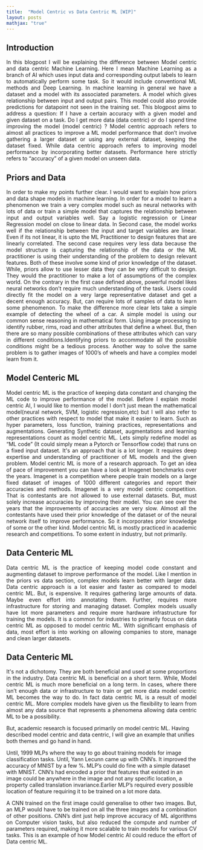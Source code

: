```yaml
---
title:  "Model Centric vs Data Centric ML [WIP]"
layout: posts
mathjax: "true"
---
```


## Introduction 
<p style="text-align:justify">
In this blogpost I will be explaining the difference between Model centric and data centric Machine Learning. 
Here I mean Machine Learning as a branch of AI which uses input data and corresponding output labels to learn to automatically perform some task. 
So it would include conventional ML methods and Deep Learning. In machine learning in general we have a dataset and a model with its associated parameters. 
A model which gives relationship between input and output pairs. This model could also provide predictions for datapoint not seen in the training set. 
This blogpost aims to address a question: If I have a certain accuracy with a given model and given dataset on a task. Do I get more data (data centric) or do I spend time improving the model (model centric) ? 
Model centric approach refers to almost all practices to improve a ML model performance that don’t involve gathering a larger dataset or using any external dataset, keeping the dataset fixed. 
While data centric approach refers to improving model performance by incorporating better datasets. Performance here strictly refers to “accuracy” of a given model on unseen data.</p>

## Priors and Data
<p style="text-align:justify">
In order to make my points further clear. I would want to explain how priors and data shape models in machine learning. 
In order for a model to learn a phenomenon we train a very complex model such as neural networks with lots of data or train a simple model that captures the relationship between input and output variables well.
Say a logistic regression or Linear Regression model on close to linear data. In Second case, the model works well if the relationship between the input and target variables are linear. 
Even if its not linear, it is upto the ML Practitioner to design features that are linearly correlated. 
The second case requires very less data because the model structure is capturing the relationship of the data or the ML practitioner is using their understanding of the problem to design relevant features. 
Both of these involve some kind of prior knowledge of the dataset.
While, priors allow to use lesser data they can be very difficult to design. They would the practitioner to make a lot of assumptions of the complex world.  On the contrary in the first case defined above, powerful model likes neural networks don’t require much understanding of the task. 
Users could directly fit the model on a very large representative dataset and get a decent enough accuracy. 
But, can require lots of samples of data to learn some phenomenon. 
To make the difference more clear lets take a simple example of detecting the wheel of a car. A simple model is using our common sense reasoning in mathematical form.
Using image processing to identify rubber, rims, road and other attributes that define a wheel.
But, then there are so many possible combinations of these attributes which can vary in different conditions.Identifying priors to accommodate all the possible conditions might be a tedious process. 
Another way to solve the same problem is to gather images of 1000’s of wheels and have a complex model learn from it. 
</p>

## Model Centeric ML
<p style="text-align:justify">
Model centric ML is the practice of keeping data constant and changing the ML code to improve performance of the model.
Before I explain model centric AI, I would like to mention model I don’t just mean the mathematical model(neural network, SVM, logistic regression,etc) but I will also refer to other practices with respect to model that make it easier to learn. 
Such as hyper parameters, loss function, training practices, representations and augmentations. Generating Synthetic dataset, augmentations and learning representations count as model centric ML. Lets simply redefine model as “ML code” (It could simply mean a Pytorch or Tensorflow code) that runs on a fixed input dataset. 
It's an approach that is a lot longer. It requires deep expertise and understanding of practitioner of ML models and the given problem. Model centric ML is more of a research approach. 
To get an idea of pace of improvement you can have a look at Imagenet benchmarks over the years. Imagenet is a competition where people train models on a large fixed dataset of images of 1000 different categories and report their accuracies and methods. 
Imagenet is a very model centric competition. That is contestants are not allowed to use external datasets. But, must solely increase accuracies by improving their model. You can see over the years that the improvements of accuracies are very slow.
Almost all the contestants have used their prior knowledge of the dataset or of the neural network itself to improve performance.
So it incorporates prior knowledge of some or the other kind.
Model centric ML is mostly practiced in academic research and competitions. To some extent in industry, but not primarily. 
</p>

## Data Centeric ML
<p style="text-align:justify">
Data centric ML is the practice of keeping model code constant and augmenting dataset to improve performance of the model. Like I mention in the priors vs data section, complex models learn better with larger data.  
Data centric approach is a lot easier and faster as compared to model centric ML. But, is expensive. It requires gathering large amounts of data. Maybe even effort into annotating them. Further, requires more infrastructure for storing and managing dataset.
Complex models usually have lot more parameters and require more hardware infrastructure for training the models. It is a common for industries to primarily focus on data centric ML as opposed to model centric ML. 
With significant emphasis of data, most effort is into working on allowing companies to store, manage and clean larger datasets. </p>

## Data Centeric ML
<p style="text-align:justify">
It's not a dichotomy. They are both beneficial and used at some proportions in the industry. Data centric ML is beneficial on a short term. While, Model centric ML is much more beneficial on a long term. 
In cases, where there isn’t enough data or infrastructure to train or get more data model centric ML becomes the way to do. 
In fact data centric ML is a result of model centric ML. More complex models have given us the flexibility to learn from almost any data source that represents a phenomena allowing data centric ML to be a possibility. 

But, academic research is focused primarily on model centric ML. 
Having described model centric and data centric, I will give an example that unifies both themes and go hand in hand. 

Until, 1999 MLPs where the way to go about training models for image classification tasks. Until, Yann Lecunn came up with CNN’s. It improved the accuracy of MNIST by a few %. MLP’s could do fine with a simple dataset with MNIST. 
CNN’s had encoded a prior that features that existed in an image could be anywhere in the image and not any specific location, a property called translation invariance.Earlier MLP’s required every possible location of feature requiring it to be trained on a lot more data.</p>

<p style="text-align:justify">
A CNN trained on the first image could generalise to other two images. But, an MLP would have to be trained on all the three images and a combination of other positions. 
CNN’s dint just help improve accuracy of ML algorithms on Computer vision tasks, but also reduced the compute and number of parameters required, making it more scalable to train models for various CV tasks.
This is an example of how Model centric AI could reduce the effort of Data centric ML.  
</p>


